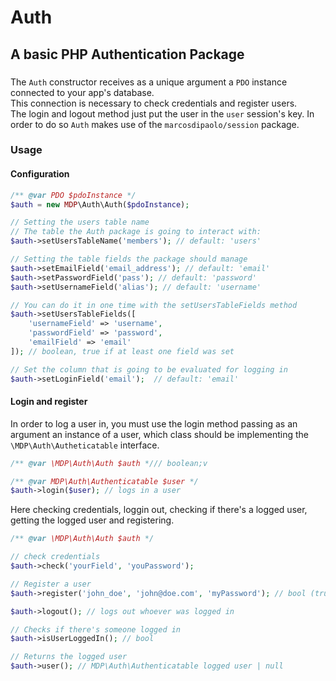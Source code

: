 # Auth
## A basic PHP Authentication Package
###
The `Auth` constructor receives as a unique argument a `PDO` instance connected to your app's database.  
This connection is necessary to check credentials and register users.  
The login and logout method just put the user in the `user` session's key. In order to do so `Auth` makes use of the `marcosdipaolo/session` package.

### Usage
#### Configuration
```php
/** @var PDO $pdoInstance */
$auth = new MDP\Auth\Auth($pdoInstance);

// Setting the users table name
// The table the Auth package is going to interact with: 
$auth->setUsersTableName('members'); // default: 'users'

// Setting the table fields the package should manage
$auth->setEmailField('email_address'); // default: 'email'
$auth->setPasswordField('pass'); // default: 'password'
$auth->setUsernameField('alias'); // default: 'username'

// You can do it in one time with the setUsersTableFields method
$auth->setUsersTableFields([
    'usernameField' => 'username',
    'passwordField' => 'password',
    'emailField' => 'email'
]); // boolean, true if at least one field was set

// Set the column that is going to be evaluated for logging in
$auth->setLoginField('email');  // default: 'email'
```
#### Login and register
In order to log a user in, you must use the login method passing as an argument an instance of a user, which class should be implementing the `\MDP\Auth\Autheticatable` interface. 
```php
/** @var \MDP\Auth\Auth $auth */// boolean;v

/** @var MDP\Auth\Authenticatable $user */
$auth->login($user); // logs in a user
```
Here checking credentials, loggin out, checking if there's a logged user, getting the logged user and registering.
```php
/** @var \MDP\Auth\Auth $auth */

// check credentials
$auth->check('yourField', 'youPassword'); 

// Register a user 
$auth->register('john_doe', 'john@doe.com', 'myPassword'); // bool (true if successful)

$auth->logout(); // logs out whoever was logged in

// Checks if there's someone logged in
$auth->isUserLoggedIn(); // bool

// Returns the logged user 
$auth->user(); // MDP\Auth\Authenticatable logged user | null
```
